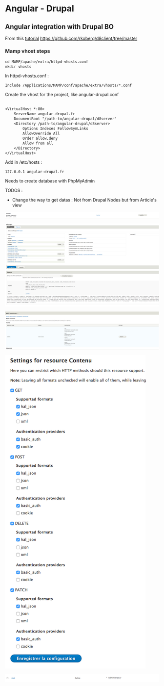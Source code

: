 # Angular - Drupal

## Angular integration with Drupal BO

From this [tutorial](http://www.koberg.com/2014/06/08/headless-drupal-8-and-angularjs-theme-separation-of-concerns/)
https://github.com/rkoberg/d8client/tree/master


### Mamp vhost steps


```shell
cd MAMP/apache/extra/httpd-vhosts.conf
mkdir vhosts
```
In httpd-vhosts.conf :
```shell
Include /Applications/MAMP/conf/apache/extra/vhosts/*.conf
```

Create the vhost for the project, like angular-drupal.conf
```shell

<VirtualHost *:80>
    ServerName angular-drupal.fr
    DocumentRoot "/path-to/angular-drupal/d8server"
    <Directory /path-to/angular-drupal/d8server>
    	Options Indexes FollowSymLinks
        AllowOverride All
        Order allow,deny
        Allow from all
    </Directory>
</VirtualHost>

```

Add in /etc/hosts :

```shell
127.0.0.1 angular-drupal.fr
```

Needs to create database with PhpMyAdmin

TODOS :

- Change the way to get datas : Not from Drupal Nodes but from Article's view

[articlesrest]: https://github.com/AntoineCharbonnier/angular-drupal/blob/master/ressources/articlesrest.png
[articlesview]: https://github.com/AntoineCharbonnier/angular-drupal/blob/master/ressources/articlesview.png
[rest]: https://github.com/AntoineCharbonnier/angular-drupal/blob/master/ressources/rest.png
[rest2]: https://github.com/AntoineCharbonnier/angular-drupal/blob/master/ressources/rest2.png
[user]: https://github.com/AntoineCharbonnier/angular-drupal/blob/master/ressources/user.png


![Articles rest api][articlesrest]

![Articles Views from drupal][articlesview]

![Rest API][rest]

![Rest API 2][rest2]

![User in Drupal][user]
